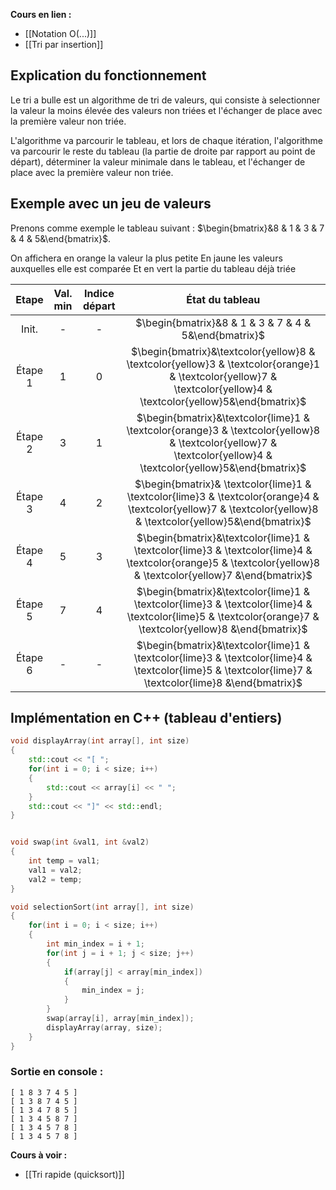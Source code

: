 
**Cours en lien :**
- [[Notation O(...)]]
- [[Tri par insertion]]

## Explication du fonctionnement

Le tri a bulle est un algorithme de tri de valeurs, qui consiste à selectionner la valeur la moins élevée des valeurs non triées et l'échanger de place avec la première valeur non triée.

L'algorithme va parcourir le tableau, et lors de chaque itération, l'algorithme va parcourir le reste du tableau (la partie de droite par rapport au point de départ), déterminer la valeur minimale dans le tableau, et l'échanger de place avec la première valeur non triée.

## Exemple avec un jeu de valeurs

Prenons comme exemple le tableau suivant : $\begin{bmatrix}&8 & 1 & 3 & 7 & 4 & 5&\end{bmatrix}$.

On affichera en orange la valeur la plus petite
En jaune les valeurs auxquelles elle est comparée
Et en vert la partie du tableau déjà triée

|  Etape  | Val. min | Indice départ |                    État du tableau                    |
|:-------:|:-----:|:------:|:-----------------------------------------------------:|
|  Init.  |   -   |   -    | $\begin{bmatrix}&8 & 1 & 3 & 7 & 4 & 5&\end{bmatrix}$ |
| Étape 1 |   1   |   0    | $\begin{bmatrix}&\textcolor{yellow}8 & \textcolor{yellow}3 & \textcolor{orange}1 & \textcolor{yellow}7 & \textcolor{yellow}4 & \textcolor{yellow}5&\end{bmatrix}$ |
| Étape 2 |   3   |   1    | $\begin{bmatrix}&\textcolor{lime}1 & \textcolor{orange}3 & \textcolor{yellow}8 & \textcolor{yellow}7 & \textcolor{yellow}4 & \textcolor{yellow}5&\end{bmatrix}$ |
| Étape 3 |   4   |   2    | $\begin{bmatrix}& \textcolor{lime}1 & \textcolor{lime}3 & \textcolor{orange}4 & \textcolor{yellow}7 & \textcolor{yellow}8 & \textcolor{yellow}5&\end{bmatrix}$ |
| Étape 4 |   5   |   3    | $\begin{bmatrix}&\textcolor{lime}1 & \textcolor{lime}3 & \textcolor{lime}4 & \textcolor{orange}5 & \textcolor{yellow}8 & \textcolor{yellow}7 &\end{bmatrix}$ |
| Étape 5 |   7   |   4    | $\begin{bmatrix}&\textcolor{lime}1 & \textcolor{lime}3 & \textcolor{lime}4 & \textcolor{lime}5 & \textcolor{orange}7 & \textcolor{yellow}8 &\end{bmatrix}$ |
| Étape 6 |   -   |   -    | $\begin{bmatrix}&\textcolor{lime}1 & \textcolor{lime}3 & \textcolor{lime}4 & \textcolor{lime}5 & \textcolor{lime}7 & \textcolor{lime}8 &\end{bmatrix}$ |


## Implémentation en C++ (tableau d'entiers)

```cpp
void displayArray(int array[], int size)
{
    std::cout << "[ ";
    for(int i = 0; i < size; i++)
    {
        std::cout << array[i] << " ";
    }
    std::cout << "]" << std::endl;
}


void swap(int &val1, int &val2)
{
    int temp = val1;
    val1 = val2;
    val2 = temp;
}

void selectionSort(int array[], int size)
{
    for(int i = 0; i < size; i++)
    {
        int min_index = i + 1;
        for(int j = i + 1; j < size; j++)
        {
            if(array[j] < array[min_index])
            {
                min_index = j;
            }
        }
        swap(array[i], array[min_index]);
        displayArray(array, size);
    }
}
```

### Sortie en console : 

```
[ 1 8 3 7 4 5 ]
[ 1 3 8 7 4 5 ]
[ 1 3 4 7 8 5 ]
[ 1 3 4 5 8 7 ]
[ 1 3 4 5 7 8 ]
[ 1 3 4 5 7 8 ]
```

**Cours à voir :**
- [[Tri rapide (quicksort)]]
